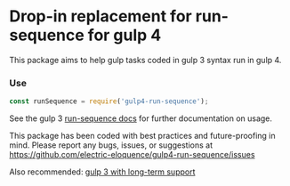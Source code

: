# Drop-in replacement for run-sequence for gulp 4

This package aims to help gulp tasks coded in gulp 3 syntax run in gulp 4.

### Use

```javascript
const runSequence = require('gulp4-run-sequence');
```

See the gulp 3 [run-sequence docs](https://github.com/OverZealous/run-sequence) 
for further documentation on usage.

This package has been coded with best practices and future-proofing in mind. 
Please report any bugs, issues, or suggestions at 
https://github.com/electric-eloquence/gulp4-run-sequence/issues

Also recommended: [gulp 3 with long-term support](https://github.com/electric-eloquence/gulp)
